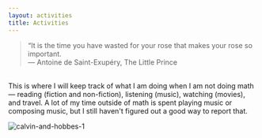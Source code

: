 ```yaml
---
layout: activities
title: Activities
---
```

> “It is the time you have wasted for your rose that makes your rose so important. <br>
&mdash; Antoine de Saint-Exupéry, The Little Prince

<br>
This is where I will keep track of what I am doing when I am not doing math &mdash; reading (fiction and non-fiction), listening (music), watching (movies), and travel. A lot of my time outside of math is spent playing music or composing music, but I still haven't figured out a good way to report that.

![calvin-and-hobbes-1](images/ch0.png)
